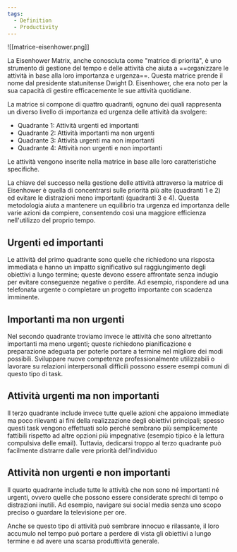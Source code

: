 ```yaml
---
tags:
  - Definition
  - Productivity
---
```


![[matrice-eisenhower.png]]

La Eisenhower Matrix, anche conosciuta come "matrice di priorità", è uno strumento di gestione del tempo e delle attività che aiuta a ==organizzare le attività in base alla loro importanza e urgenza==.
Questa matrice prende il nome dal presidente statunitense Dwight D. Eisenhower, che era noto per la sua capacità di gestire efficacemente le sue attività quotidiane.

La matrice si compone di quattro quadranti, ognuno dei quali rappresenta un diverso livello di importanza ed urgenza delle attività da svolgere:

- Quadrante 1: Attività urgenti ed importanti
- Quadrante 2: Attività importanti ma non urgenti
- Quadrante 3: Attività urgenti ma non importanti
- Quadrante 4: Attività non urgenti e non importanti

Le attività vengono inserite nella matrice in base alle loro caratteristiche specifiche.

La chiave del successo nella gestione delle attività attraverso la matrice di Eisenhower è quella di concentrarsi sulle priorità più alte (quadranti 1 e 2) ed evitare le distrazioni meno importanti (quadranti 3 e 4). Questa metodologia aiuta a mantenere un equilibrio tra urgenza ed importanza delle varie azioni da compiere, consentendo così una maggiore efficienza nell'utilizzo del proprio tempo.

## Urgenti ed importanti

Le attività del primo quadrante sono quelle che richiedono una risposta immediata e hanno un impatto significativo sul raggiungimento degli obiettivi a lungo termine; queste devono essere affrontate senza indugio per evitare conseguenze negative o perdite. Ad esempio, rispondere ad una telefonata urgente o completare un progetto importante con scadenza imminente.

## Importanti ma non urgenti

Nel secondo quadrante troviamo invece le attività che sono altrettanto importanti ma meno urgenti; queste richiedono pianificazione e preparazione adeguata per poterle portare a termine nel migliore dei modi possibili. Sviluppare nuove competenze professionalmente utilizzabili o lavorare su relazioni interpersonali difficili possono essere esempi comuni di questo tipo di task.

## Attività urgenti ma non importanti

Il terzo quadrante include invece tutte quelle azioni che appaiono immediate ma poco rilevanti ai fini della realizzazione degli obiettivi principali; spesso questi task vengono effettuati solo perché sembrano più semplicemente fattibili rispetto ad altre opzioni più impegnative (esempio tipico è la lettura compulsiva delle email). Tuttavia, dedicarsi troppo al terzo quadrante può facilmente distrarre dalle vere priorità dell'individuo

## Attività non urgenti e non importanti

Il quarto quadrante include tutte le attività che non sono né importanti né urgenti, ovvero quelle che possono essere considerate sprechi di tempo o distrazioni inutili. Ad esempio, navigare sui social media senza uno scopo preciso o guardare la televisione per ore.

Anche se questo tipo di attività può sembrare innocuo e rilassante, il loro accumulo nel tempo può portare a perdere di vista gli obiettivi a lungo termine e ad avere una scarsa produttività generale.